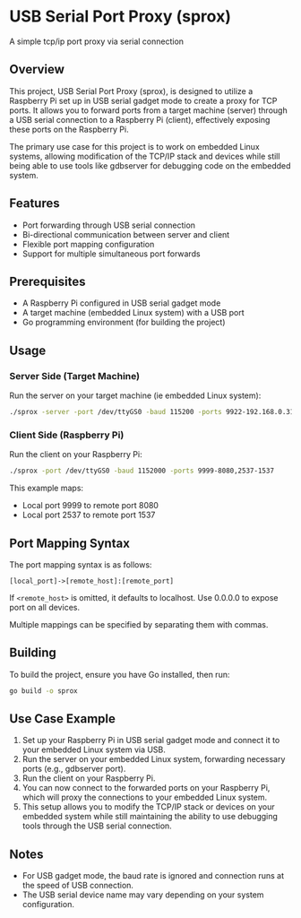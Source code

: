# USB Serial Port Proxy (sprox)
A simple tcp/ip port proxy via serial connection

## Overview

This project, USB Serial Port Proxy (sprox), is designed to utilize a Raspberry Pi set up in USB serial gadget mode to create a proxy for TCP ports. It allows you to forward ports from a target machine (server) through a USB serial connection to a Raspberry Pi (client), effectively exposing these ports on the Raspberry Pi.

The primary use case for this project is to work on embedded Linux systems, allowing modification of the TCP/IP stack and devices while still being able to use tools like gdbserver for debugging code on the embedded system.


## Features

- Port forwarding through USB serial connection
- Bi-directional communication between server and client
- Flexible port mapping configuration
- Support for multiple simultaneous port forwards

## Prerequisites

- A Raspberry Pi configured in USB serial gadget mode
- A target machine (embedded Linux system) with a USB port
- Go programming environment (for building the project)

## Usage

### Server Side (Target Machine)

Run the server on your target machine (ie embedded Linux system):

```bash
./sprox -server -port /dev/ttyGS0 -baud 115200 -ports 9922-192.168.0.31:22,9980-127.0.0.1:8080
```

### Client Side (Raspberry Pi)

Run the client on your Raspberry Pi:

```bash
./sprox -port /dev/ttyGS0 -baud 1152000 -ports 9999-8080,2537-1537
```

This example maps:
- Local port 9999 to remote port 8080
- Local port 2537 to remote port 1537

## Port Mapping Syntax

The port mapping syntax is as follows:
```
[local_port]->[remote_host]:[remote_port]
```

If `<remote_host>` is omitted, it defaults to localhost.  Use 0.0.0.0 to expose port on all devices.

Multiple mappings can be specified by separating them with commas.

## Building

To build the project, ensure you have Go installed, then run:

```bash
go build -o sprox
```

## Use Case Example

1. Set up your Raspberry Pi in USB serial gadget mode and connect it to your embedded Linux system via USB.
2. Run the server on your embedded Linux system, forwarding necessary ports (e.g., gdbserver port).
3. Run the client on your Raspberry Pi.
4. You can now connect to the forwarded ports on your Raspberry Pi, which will proxy the connections to your embedded Linux system.
5. This setup allows you to modify the TCP/IP stack or devices on your embedded system while still maintaining the ability to use debugging tools through the USB serial connection.

## Notes

- For USB gadget mode, the baud rate is ignored and connection runs at the speed of USB connection.
- The USB serial device name may vary depending on your system configuration.
